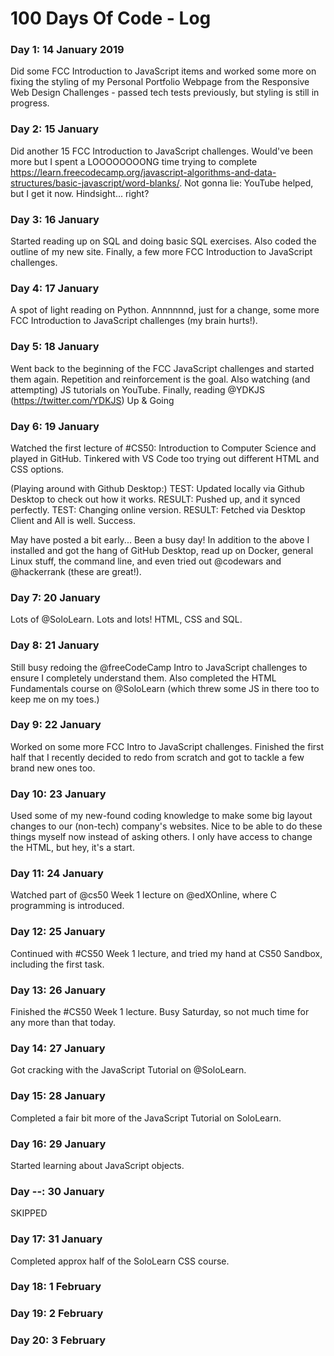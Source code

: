 # 100 Days Of Code - Log

### Day 1: 14 January 2019
Did some FCC Introduction to JavaScript items and worked some more on fixing the styling of my Personal Portfolio Webpage from the Responsive Web Design Challenges - passed tech tests previously, but styling is still in progress. 

### Day 2: 15 January
Did another 15 FCC Introduction to JavaScript challenges. Would've been more but I spent a LOOOOOOOONG time trying to complete https://learn.freecodecamp.org/javascript-algorithms-and-data-structures/basic-javascript/word-blanks/. Not gonna lie: YouTube helped, but I get it now. Hindsight... right?

### Day 3: 16 January
Started reading up on SQL and doing basic SQL exercises. Also coded the outline of my new site. Finally, a few more FCC Introduction to JavaScript challenges.

### Day 4: 17 January
A spot of light reading on Python. Annnnnnd, just for a change, some more FCC Introduction to JavaScript challenges (my brain hurts!).

### Day 5: 18 January
Went back to the beginning of the FCC JavaScript challenges and started them again. Repetition and reinforcement is the goal. Also watching (and attempting) JS tutorials on YouTube. Finally, reading @YDKJS (https://twitter.com/YDKJS) Up & Going

### Day 6: 19 January
Watched the first lecture of #CS50: Introduction to Computer Science and played in GitHub. Tinkered with VS Code too trying out different HTML and CSS options.

(Playing around with Github Desktop:)
TEST: Updated locally via Github Desktop to check out how it works.
RESULT: Pushed up, and it synced perfectly. 
TEST: Changing online version.
RESULT: Fetched via Desktop Client and All is well.
Success.

May have posted a bit early... Been a busy day! In addition to the above I installed and got the hang of GitHub Desktop, read up on Docker, general Linux stuff, the command line, and even tried out @codewars and @hackerrank (these are great!).

### Day 7: 20 January
Lots of @SoloLearn.  Lots and lots! HTML, CSS and SQL.

### Day 8: 21 January
Still busy redoing the @freeCodeCamp Intro to JavaScript challenges to ensure I completely understand them. Also completed the HTML Fundamentals course on @SoloLearn (which threw some JS in there too to keep me on my toes.)

### Day 9: 22 January
Worked on some more FCC Intro to JavaScript challenges. Finished the first half that I recently decided to redo from scratch and got to tackle a few brand new ones too.

### Day 10: 23 January
Used some of my new-found coding knowledge to make some big layout changes to our (non-tech) company's websites. Nice to be able to do these things myself now instead of asking others. I only have access to change the HTML, but hey, it's a start.

### Day 11: 24 January
Watched part of @cs50 Week 1 lecture on @edXOnline, where C programming is introduced.

### Day 12: 25 January
Continued with #CS50 Week 1 lecture, and tried my hand at CS50 Sandbox, including the first task.

### Day 13: 26 January
Finished the #CS50 Week 1 lecture. Busy Saturday, so not much time for any more than that today.

### Day 14: 27 January
Got cracking with the JavaScript Tutorial on @SoloLearn.

### Day 15: 28 January
Completed a fair bit more of the JavaScript Tutorial on SoloLearn.

### Day 16: 29 January
Started learning about JavaScript objects.

### Day --: 30 January
SKIPPED

### Day 17: 31 January
Completed approx half of the SoloLearn CSS course.

### Day 18: 1 February


### Day 19: 2 February


### Day 20: 3 February